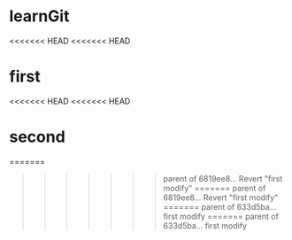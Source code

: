 # learnGit
<<<<<<< HEAD
<<<<<<< HEAD
# first
<<<<<<< HEAD
<<<<<<< HEAD
# second
=======
>>>>>>> parent of 6819ee8... Revert "first modify"
=======
>>>>>>> parent of 6819ee8... Revert "first modify"
=======
>>>>>>> parent of 633d5ba... first modify
=======
>>>>>>> parent of 633d5ba... first modify
